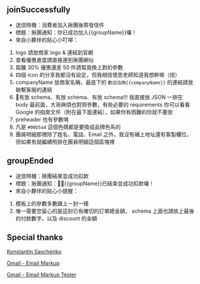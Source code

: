 
## joinSuccessfully 

- 送信時機：消費者加入揪團後寄發信件
- 標題：揪團通知：你已成功加入{{groupName}}囉！
- 來自小夥伴的貼心小叮嚀：
1. logo 請放商家 logo & 連結到官網
2. 查看優惠進度請直接連到揪團網址
3. 距離 30% 優惠還差 50 件請幫我換上對的參數
4. 四個 icon 的分享我都沒有設定，但我相信懷恩老師知道我想幹嘛（扭）
5. companyName 放商家名稱，最底下的 `歡迎洽詢{{companyName}}` 的連結請放聯繫客服的連結
6. 有放 schema、有放 schema、有放 schema!!! 我直接放 JSON 一排在 body 最前面，大哥麻煩也對照參數，有些必要的 requirements 你可以看看 Google 的指南文件（附在最下面連結），如果你有困難的你就不要放
7. preheader 也有參數唷
8. 凡是 `#00b5ad` 這個色碼都是要換成品牌色系的
9. 團員明細那裡除了姓名、電話、Email 之外，我沒有補上地址還有客製欄位，但如果有就繼續照排在團員明細這個區塊裡 


## groupEnded

- 送信時機：揪團結束並成功扣款
- 標題：揪團通知：{{groupName}}已結束並成功扣款囉！
- 來自小夥伴的貼心小提醒：
1. 模板上的參數多數跟上ㄧ封一樣
2. 唯一需要您留心的是這封已有確切的訂單總金額， schema 上面也請放上最後的付款數字，以及 discount 的金額

## Special thanks
[Konstantin Savchenko](https://github.com/konsav/email-templates) 

[Gmail - Email Markup](https://developers.google.com/gmail/markup/getting-started)

[Gmail - Email Markup Tester](https://www.google.com/webmasters/markup-tester/)
